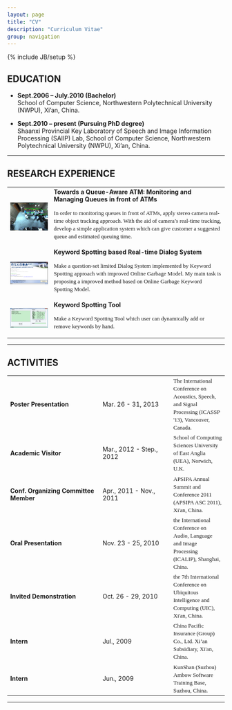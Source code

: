 ```yaml
---
layout: page
title: "CV"
description: "Curriculum Vitae"
group: navigation
---
```

{% include JB/setup %}

## EDUCATION
* __Sept.2006 – July.2010 (Bachelor)__ </br>
School of Computer Science, 
Northwestern Polytechnical University (NWPU), Xi’an, China.


* __Sept.2010 – present (Pursuing PhD degree)__ </br>
Shaanxi Provincial Key Laboratory of Speech and Image Information Processing (SAIIP) Lab, 
School of Computer Science,
Northwestern Polytechnical University (NWPU), Xi’an, China.

- - -

## RESEARCH EXPERIENCE
<table>
<tr>
	<td width="20%"><img src="QA-ATM.png" width="200"/></td>
	<td>
		<b>Towards a Queue-Aware ATM: Monitoring and Managing Queues in front of ATMs</b></br>
		<p><font face="verdana" size="2">In order to monitoring queues in front of ATMs, apply stereo camera real-time object tracking approach. With the aid of camera’s real-time tracking, develop a simple application system which can give customer a suggested queue and estimated queuing time.</font></p>
	</td>
</tr>

<tr>
	<td width="20%"><img src="BestKnow.png" width="200"/></td>
	<td>
		<b>Keyword Spotting based Real-time Dialog System</b></br>
		<p><font face="verdana" size="2">Make a question-set limited Dialog System implemented by Keyword Spotting approach with improved Online Garbage Model. My main task is proposing a improved method based on Online Garbage Keyword Spotting Model.</font></p>
	</td>
</tr>

<tr>
	<td width="20%"><img src="KeywordSpotting.png" width="200"/></td>
	<td>
		<b>Keyword Spotting Tool</b></br>
		<p><font face="verdana" size="2">Make a Keyword Spotting Tool which user can dynamically add or remove keywords by hand.</font></p>
	</td>
</tr>
</table>

- - -

## ACTIVITIES
<table width="100%" border="0">
<tr>
<td><b>Poster Presentation</b></td>
<td>Mar. 26 - 31, 2013</td>
<td><font face="verdana" size="2">The International Conference on Acoustics, Speech, and Signal Processing (ICASSP '13), Vancouver, Canada.</font></td>
</tr>

<tr>
<td><b>Academic Visitor</b></td>
<td>Mar., 2012 - Step., 2012</td>
<td><font face="verdana" size="2">School of Computing Sciences University of East Anglia (UEA), Norwich, U.K.</font></td>
</tr>

<tr>
<td><b>Conf. Organizing Committee Member</b></td>
<td>Apr., 2011 - Nov., 2011</td>
<td><font face="verdana" size="2">APSIPA Annual Summit and Conference 2011 (APSIPA ASC 2011), Xi'an, China.</font></td>
</tr>

<tr>
<td><b>Oral Presentation</b></td>
<td>Nov. 23 - 25, 2010</td>
<td><font face="verdana" size="2">the International Conference on Audio, Language and Image Processing (ICALIP), Shanghai, China.</font></td>
</tr>

<tr>
<td><b>Invited Demonstration</b></td>
<td>Oct. 26 - 29, 2010</td>
<td><font face="verdana" size="2">the 7th International Conference on Ubiquitous Intelligence and Computing (UIC), Xi'an, China.</font></td>
</tr>

<tr>
<td><b>Intern</b></td>
<td>Jul., 2009</td>
<td><font face="verdana" size="2">China Pacific Insurance (Group) Co., Ltd. Xi’an Subsidiary, Xi'an, China.</font></td>
</tr>

<tr>
<td width="200"><b>Intern</b></td>
<td width="150">Jun., 2009</td>
<td><font face="verdana" size="2">KunShan (Suzhou) Ambow Software Training Base, Suzhou, China.</font></td>
</tr>
</table>

- - -


